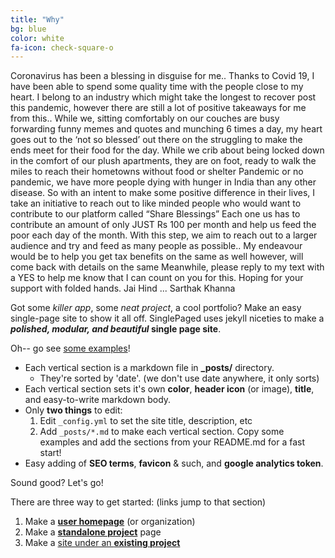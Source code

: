 ```yaml
---
title: "Why"
bg: blue
color: white
fa-icon: check-square-o
---
```



Coronavirus has been a blessing in disguise for me..
Thanks to Covid 19, I have been able to spend  some quality time with the people close to my heart.
I belong to an industry which might take the longest to recover post this pandemic, however there are still a lot of positive takeaways for me from this..
While we, sitting comfortably on our couches are busy forwarding funny memes and quotes and munching 6 times a day, my heart goes out to the ‘not so blessed’ out there on the struggling to make the ends meet for their food for the day.
While we crib about being locked down in the comfort of our plush apartments, they are on foot, ready to walk the miles to reach their hometowns without food or shelter
Pandemic or no pandemic, we have more people dying with hunger in India than any other disease.
So with an intent to make some positive difference in their lives, I take an initiative to reach out to like minded people who would want to contribute to our platform called “Share Blessings”
Each one us has to contribute an amount of only JUST Rs 100 per month and help us feed the poor each day of the month.
With this step, we aim to reach out to a larger audience and try and feed as many people as possible..
My endeavour would be to help you get tax benefits on the same as well however, will come back with details on the same
Meanwhile, please reply to my text with a YES to help me know that I can count on you for this.
Hoping for your support with folded hands.
Jai Hind ...
Sarthak Khanna

Got some *killer app*, some *neat project*, a cool portfolio? Make an easy single-page site to show it all off. SinglePaged uses jekyll niceties to make a ***polished, modular, and beautiful* single page site**.

Oh-- go see [some examples](https://github.com/t413/SinglePaged#fancy-jekyll-powered-single-page-site)!

- Each vertical section is a markdown file in **_posts/** directory.
  * They're sorted by 'date'. (we don't use date anywhere, it only sorts)
- Each vertical section sets it's own **color**, **header icon** (or image), **title**, and easy-to-write markdown body.
- Only **two things** to edit:
  1. Edit `_config.yml` to set the site title, description, etc
  2. Add `_posts/*.md` to make each vertical section. Copy some examples and add the sections from your README.md for a fast start!
- Easy adding of **SEO terms**, **favicon** & such, and **google analytics token**.

Sound good? Let's go!

There are three way to get started: (links jump to that section)

1. Make a [**user homepage**](#setup-as-user-homepage) (or organization)
2. Make a [**standalone project**](#setup-as-standalone-project-page) page
3. Make a [site under an **existing project**](#setup-inside-existing-project)
